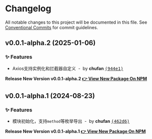 # Changelog

All notable changes to this project will be documented in this file.
See [Conventional Commits](https://conventionalcommits.org) for commit guidelines.


## v0.0.1-alpha.2 (2025-01-06)

### ✨ Features

- Axios支持实例化和拦截器自定义 &nbsp;-&nbsp; by **chufan** [<samp>(944e1)</samp>](https://github.com/142vip/core-x/commit/944e154)

**Release New Version v0.0.1-alpha.2 [👉 View New Package On NPM](https://www.npmjs.com/package/@142vip/axios)**

## v0.0.1-alpha.1 (2024-08-23)

### ✨ Features

- 模块初始化，支持`method`等枚举导出 &nbsp;-&nbsp; by **chufan** [<samp>(462d6)</samp>](https://github.com/142vip/core-x/commit/462d60e)

**Release New Version v0.0.1-alpha.1 [👉 View New Package On NPM](https://www.npmjs.com/package/@142vip/axios)**
